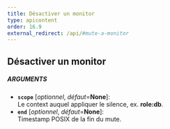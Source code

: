 ```yaml
---
title: Désactiver un monitor
type: apicontent
order: 16.9
external_redirect: /api/#mute-a-monitor
---
```


## Désactiver un monitor

##### ARGUMENTS
* **`scope`** [*optionnel*, *défaut*=**None**]:  
    Le context auquel appliquer le silence, ex. **role:db**.
* **`end`** [*optionnel*, *défaut*=**None**]:  
    Timestamp POSIX de la fin du mute.

